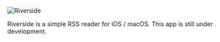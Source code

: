 ![Riverside](https://github.com/maiyama18/Riverside/assets/22269397/ae4f4686-530f-4a36-91f5-7d4fd08dd88e)

Riverside is a simple RSS reader for iOS / macOS. This app is still under development.
